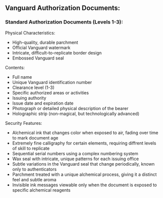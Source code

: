 ## Vanguard Authorization Documents:

### Standard Authorization Documents (Levels 1-3):

Physical Characteristics:
- High-quality, durable parchment
- Official Vanguard watermark
- Intricate, difficult-to-replicate border design
- Embossed Vanguard seal

Contents:
- Full name
- Unique Vanguard identification number
- Clearance level (1-3)
- Specific authorized areas or activities
- Issuing authority
- Issue date and expiration date
- Photograph or detailed physical description of the bearer
- Holographic strip (non-magical, but technologically advanced)

Security Features:
- Alchemical ink that changes color when exposed to air, fading over time to mark document age
- Extremely fine calligraphy for certain elements, requiring diffrent levels of skill to replicate
- Sequential serial numbers using a complex numbering system
- Wax seal with intricate, unique patterns for each issuing office
- Subtle variations in the Vanguard seal that change periodically, known only to authenticators
- Parchment treated with a unique alchemical process, giving it a distinct feel and subtle aroma
- Invisible ink messages viewable only when the document is exposed to specific alchemical reagents

